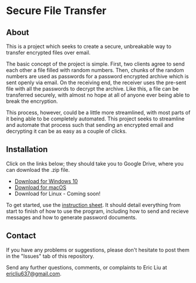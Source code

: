 # Secure File Transfer

## About

This is a project which seeks to create a secure, unbreakable way to transfer encrypted files over email. 

The basic concept of the project is simple. First, two clients agree to send each other a file filled with random numbers. Then, chunks of the random numbers are used as passwords for a password encrypted archive which is sent openly via email. On the receiving end, the receiver uses the pre-sent file with all the passwords to decrypt the archive. Like this, a file can be transferred securely, with almost no hope at all of anyone ever being able to break the encryption.

This process, however, could be a little more streamlined, with most parts of it being able to be completely automated. This project seeks to streamline and automate that process such that sending an encrypted email and decrypting it can be as easy as a couple of clicks.

## Installation

Click on the links below; they should take you to Google Drive, where you can download the .zip file.
  * [Download for Windows 10](https://drive.google.com/drive/folders/1XHUzAwmiXqTAqV943SVTGdm1qiYf1yfy?usp=sharing)  
  * [Download for macOS](https://drive.google.com/file/d/1WiTJv56PePbm7nUqVPBtwnH3Odum__H-/view?usp=sharing) 
  * Download for Linux - Coming soon!

To get started, use the [instruction sheet](https://docs.google.com/document/d/1PjVwh9b0x413U_ZZO0R7p5SxFTPe8tJpMQnGTzmUGiQ/edit?usp=sharing). It should detail everything from start to finish of how to use the program, including how to send and recieve messages and how to generate password documents.

## Contact

If you have any problems or suggestions, please don't hesitate to post them in the "Issues" tab of this repository.

Send any further questions, comments, or complaints to Eric Liu at ericliu637@gmail.com.
